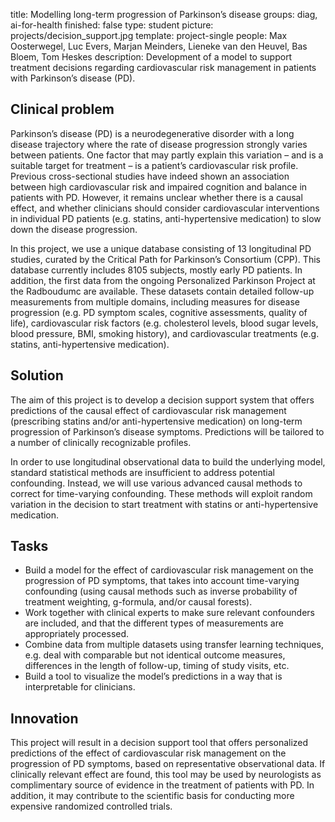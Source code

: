 title: Modelling long-term progression of Parkinson’s disease
groups: diag, ai-for-health
finished: false
type: student
picture: projects/decision_support.jpg
template: project-single
people:  Max Oosterwegel, Luc Evers, Marjan Meinders, Lieneke van den Heuvel, Bas Bloem, Tom Heskes
description: Development of a model to support treatment decisions regarding cardiovascular risk management in patients with Parkinson’s disease (PD).

## Clinical problem
Parkinson’s disease (PD) is a neurodegenerative disorder with a long disease trajectory where the rate of disease progression strongly varies between patients. One factor that may partly explain this variation – and is a suitable target for treatment – is a patient’s cardiovascular risk profile. Previous cross-sectional studies have indeed shown an association between high cardiovascular risk and impaired cognition and balance in patients with PD. However, it remains unclear whether there is a causal effect, and whether clinicians should consider cardiovascular interventions in individual PD patients (e.g. statins, anti-hypertensive medication) to slow down the disease progression. 

In this project, we use a unique database consisting of 13 longitudinal PD studies, curated by the Critical Path for Parkinson’s Consortium (CPP). This database currently includes 8105 subjects, mostly early PD patients. In addition, the first data from the ongoing Personalized Parkinson Project at the Radboudumc are available. These datasets contain detailed follow-up measurements from multiple domains, including measures for disease progression (e.g. PD symptom scales, cognitive assessments, quality of life), cardiovascular risk factors (e.g. cholesterol levels, blood sugar levels, blood pressure, BMI, smoking history), and cardiovascular treatments (e.g. statins, anti-hypertensive medication).

## Solution
The aim of this project is to develop a decision support system that offers predictions of the causal effect of cardiovascular risk management (prescribing statins and/or anti-hypertensive medication) on long-term progression of Parkinson’s disease symptoms. Predictions will be tailored to a number of clinically recognizable profiles.

In order to use longitudinal observational data to build the underlying model, standard statistical methods are insufficient to address potential confounding. Instead, we will use various advanced causal methods to correct for time-varying confounding. These methods will exploit random variation in the decision to start treatment with statins or anti-hypertensive medication.

## Tasks
-	Build a model for the effect of cardiovascular risk management on the progression of PD symptoms, that takes into account time-varying confounding (using causal methods such as inverse probability of treatment weighting, g-formula, and/or causal forests). 
-	Work together with clinical experts to make sure relevant confounders are included, and that the different types of measurements are appropriately processed.
-	Combine data from multiple datasets using transfer learning techniques, e.g. deal with comparable but not identical outcome measures, differences in the length of follow-up, timing of study visits, etc. 
-	Build a tool to visualize the model’s predictions in a way that is interpretable for clinicians.


## Innovation
This project will result in a decision support tool that offers personalized predictions of the effect of cardiovascular risk management on the progression of PD symptoms, based on representative observational data. If clinically relevant effect are found, this tool may be used by neurologists as complimentary source of evidence in the treatment of patients with PD. In addition, it may contribute to the scientific basis for conducting more expensive randomized controlled trials. 


